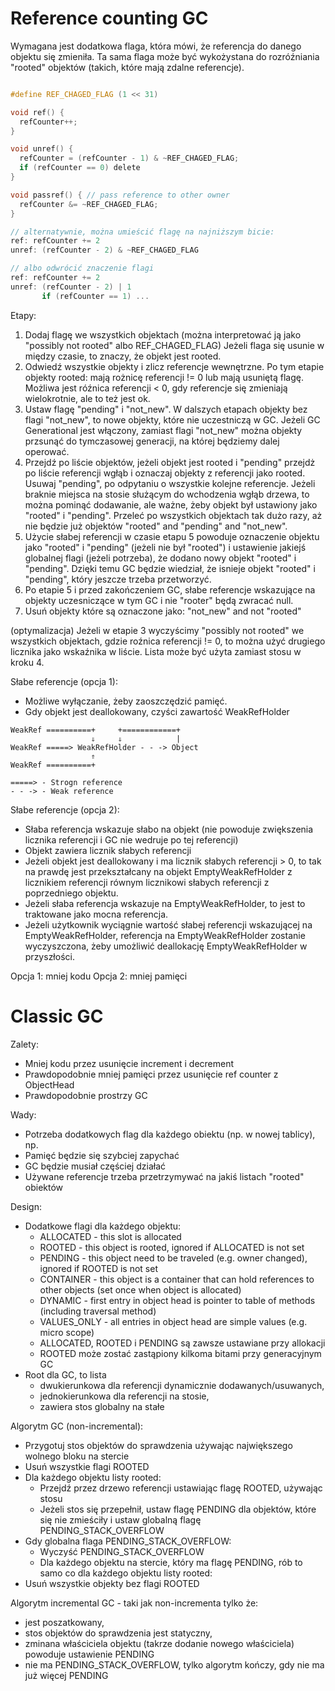 # Reference counting GC

Wymagana jest dodatkowa flaga, która mówi, że referencja do danego objektu się zmieniła.
Ta sama flaga może być wykożystana do rozróźniania "rooted" objektów (takich, które mają zdalne referencje).

```c

#define REF_CHAGED_FLAG (1 << 31)

void ref() {
  refCounter++;
}

void unref() {
  refCounter = (refCounter - 1) & ~REF_CHAGED_FLAG;
  if (refCounter == 0) delete
}

void passref() { // pass reference to other owner
  refCounter &= ~REF_CHAGED_FLAG;
}

// alternatywnie, można umieścić flagę na najniższym bicie:
ref: refCounter += 2
unref: (refCounter - 2) & ~REF_CHAGED_FLAG

// albo odwrócić znaczenie flagi
ref: refCounter += 2
unref: (refCounter - 2) | 1
       if (refCounter == 1) ...
```

Etapy:
1. Dodaj flagę we wszystkich objektach (można interpretować ją jako "possibly not rooted" albo REF_CHAGED_FLAG)
   Jeżeli flaga się usunie w między czasie, to znaczy, że objekt jest rooted.
2. Odwiedź wszystkie objekty i zlicz referencje wewnętrzne.
   Po tym etapie objekty rooted: mają rożnicę referencji != 0 lub mają usuniętą flagę.
   Możliwa jest róźnica referencji < 0, gdy referencje się zmieniają wielokrotnie, ale to też jest ok.
3. Ustaw flagę "pending" i "not_new". W dalszych etapach objekty bez flagi "not_new", to nowe objekty, które nie uczestniczą w GC.
   Jeżeli GC Generational jest włączony, zamiast flagi "not_new" można objekty przsunąć do tymczasowej generacji, na której
   będziemy dalej operować.
5. Przejdź po liście objektów, jeżeli objekt jest rooted i "pending" przejdż po liście referencji wgłąb i oznaczaj objekty z
   referencji jako rooted. Usuwaj "pending", po odpytaniu o wszystkie kolejne referencje. Jeżeli braknie miejsca na stosie
   służącym do wchodzenia wgłąb drzewa, to można pominąć dodawanie, ale ważne, żeby objekt był ustawiony jako "rooted" i
   "pending". Przeleć po wszystkich objektach tak dużo razy, aż nie będzie już objektów "rooted" and "pending" and "not_new".
6. Użycie słabej referencji w czasie etapu 5 powoduje oznaczenie objektu jako "rooted" i "pending" (jeżeli nie był "rooted") i
   ustawienie jakiejś globalnej flagi (jeżeli potrzeba), że dodano nowy objekt "rooted" i "pending". Dzięki temu GC będzie
   wiedział, że isnieje objekt "rooted" i "pending", który jeszcze trzeba przetworzyć.
7. Po etapie 5 i przed zakończeniem GC, słabe referencje wskazujące na objekty uczesniczące w tym GC i nie "rooter" będą
   zwracać null.
8. Usuń objekty które są oznaczone jako: "not_new" and not "rooted"

(optymalizacja) Jeżeli w etapie 3 wyczyścimy "possibly not rooted" we wszystkich objektach, gdzie roźnica referencji != 0, to
można użyć drugiego licznika jako wskaźnika w liście. Lista może być użyta zamiast stosu w kroku 4.

Słabe referencje (opcja 1):
* Możliwe wyłączanie, żeby zaoszczędzić pamięć.
* Gdy objekt jest deallokowany, czyści zawartość WeakRefHolder
```
WeakRef ==========+     +============+
                  ⇓     ⇓            |
WeakRef =====> WeakRefHolder - - -> Object
                  ⇑
WeakRef ==========+

=====> - Strogn reference
- - -> - Weak reference
```

Słabe referencje (opcja 2):
* Słaba referencja wskazuje słabo na objekt (nie powoduje zwiększenia licznika referencji i GC nie wedruje po tej referencji)
* Objekt zawiera licznik słabych referencji
* Jeżeli objekt jest deallokowany i ma licznik słabych referencji > 0, to tak na prawdę jest przekształcany na
  objekt EmptyWeakRefHolder z licznikiem referencji równym licznikowi słabych referencji z poprzedniego objektu.
* Jeżeli słaba referencja wskazuje na EmptyWeakRefHolder, to jest to traktowane jako mocna referencja.
* Jeżeli użytkownik wyciągnie wartość słabej referencji wskazującej na EmptyWeakRefHolder, referencja na EmptyWeakRefHolder
  zostanie wyczyszczona, żeby umożliwić deallokację EmptyWeakRefHolder w przyszłości.

Opcja 1: mniej kodu
Opcja 2: mniej pamięci

# Classic GC

Zalety:
* Mniej kodu przez usunięcie increment i decrement
* Prawdopodobnie mniej pamięci przez usunięcie ref counter z ObjectHead
* Prawdopodobnie prostrzy GC

Wady:
* Potrzeba dodatkowych flag dla każdego obiektu (np. w nowej tablicy), np.
* Pamięć będzie się szybciej zapychać
* GC będzie musiał częściej działać
* Używane referencje trzeba przetrzymywać na jakiś listach "rooted" obiektów

Design:
* Dodatkowe flagi dla każdego objektu:
  * ALLOCATED - this slot is allocated
  * ROOTED - this object is rooted, ignored if ALLOCATED is not set
  * PENDING - this object need to be traveled (e.g. owner changed), ignored if ROOTED is not set
  * CONTAINER - this object is a container that can hold references to other objects (set once when object is allocated)
  * DYNAMIC - first entry in object head is pointer to table of methods (including traversal method)
  * VALUES_ONLY - all entries in object head are simple values (e.g. micro scope)
  * ALLOCATED, ROOTED i PENDING są zawsze ustawiane przy allokacji
  * ROOTED może zostać zastąpiony kilkoma bitami przy generacyjnym GC
* Root dla GC, to lista
  * dwukierunkowa dla referencji dynamicznie dodawanych/usuwanych,
  * jednokierunkowa dla referencji na stosie,
  * zawiera stos globalny na stałe
 
Algorytm GC (non-incremental):
* Przygotuj stos objektów do sprawdzenia używając największego wolnego bloku na stercie
* Usuń wszystkie flagi ROOTED
* Dla każdego objektu listy rooted:
  * Przejdź przez drzewo referencji ustawiając flagę ROOTED, używając stosu
  * Jeżeli stos się przepełnił, ustaw flagę PENDING dla objektów, które się nie zmieściły i ustaw globalną flagę PENDING_STACK_OVERFLOW
* Gdy globalna flaga PENDING_STACK_OVERFLOW:
  * Wyczyść PENDING_STACK_OVERFLOW
  * Dla każdego objektu na stercie, który ma flagę PENDING, rób to samo co dla każdego objektu listy rooted:
* Usuń wszystkie objekty bez flagi ROOTED

Algorytm incremental GC - taki jak non-incrementa tylko że:
* jest poszatkowany,
* stos objektów do sprawdzenia jest statyczny,
* zminana właściciela objektu (takrze dodanie nowego właściciela) powoduje ustawienie PENDING
* nie ma PENDING_STACK_OVERFLOW, tylko algorytm kończy, gdy nie ma już więcej PENDING
